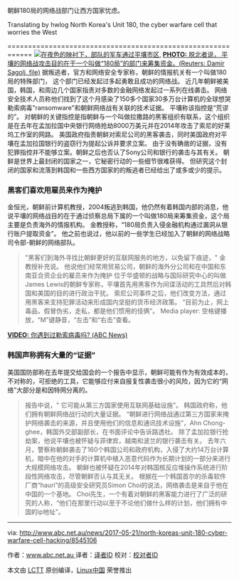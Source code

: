 
朝鲜180局的网络战部门让西方国家忧虑。

Translating by hwlog
North Korea's Unit 180, the cyber warfare cell that worries the West

============================================================
 [![在夜色的映衬下，部队的军车通过平壤市区,](http://www.abc.net.au/news/image/8545124-3x2-700x467.jpg "Military trucks through Pyongyang")][13] [**PHOTO:** 脱北者说， 平壤的网络战攻击目的在于一个叫做“180局”的部门来筹集资金。(Reuters: Damir Sagolj, file)][14]
 据叛逃者，官方和网络安全专家称，朝鲜的情报机关有一个叫做180局的特殊部门， 这个部门已经发起过多起勇敢且成功的网络战。
近几年朝鲜被美国，韩国，和周边几个国家指责对多数的金融网络发起过一系列在线袭击。
网络安全技术人员称他们找到了这个月感染了150多个国家30多万台计算机的全球想哭勒索病毒"ransomware"和朝鲜网络战有关联的技术证据。
平壤称该指控是“荒谬的”。
对朝鲜的关键指控是指朝鲜与一个叫做拉撒路的黑客组织有联系，这个组织是在去年在孟加拉国中央银行网络抢劫8000万美元并在2014年攻击了索尼的好莱坞工作室的网路。
美国政府指责朝鲜对索尼公司的黑客袭击，同时美国政府对平壤在孟加拉国银行的盗窃行为提起公诉并要求立案。
由于没有确凿的证据，没有犯罪指控并不能够立案。朝鲜之后也否认了Sony公司和银行的袭击与其有关。
朝鲜是世界上最封闭的国家之一，它秘密行动的一些细节很难获得。
但研究这个封闭的国家和流落到韩国和一些西方国家的的叛逃者已经给出了或多或少的提示。

### 黑客们喜欢用雇员来作为掩护
金恒光，朝鲜前计算机教授，2004叛逃到韩国，他仍然有着韩国内部的消息，他说平壤的网络战目的在于通过侦察总局下属的一个叫做180局来筹集资金，这个局主要是负责海外的情报机构。
金教授称，“180局负责入侵金融机构通过漏洞从银行账户提取资金”。
他之前也说过，他以前的一些学生已经加入了朝鲜的网络战略司令部-朝鲜的网络部队。

>"黑客们到海外寻找比朝鲜更好的互联网服务的地方，以免留下痕迹，" 金教授补充说。
他说他们经常用贸易公司，朝鲜的海外分公司和在中国和东南亚合资企业的雇员来作为掩护
位于华盛顿的战略与国际研究中心的叫做James Lewis的朝鲜专家称，平壤首先用黑客作为间谍活动的工具然后对韩国和美国的目的进行政治干扰。
索尼公司事件之后，他们改变方法，通过用黑客来支持犯罪活动来形成国内坚挺的货币经济政策。
“目前为止，网上毒品，假冒伪劣，走私，都是他们惯用的伎俩”。
Media player: 空格键播放，“M”键静音，“左击”和“右击”查看。

[**VIDEO:** 你遇到过勒索病毒吗? (ABC News)][16]

### 韩国声称拥有大量的“证据”
美国国防部称在去年提交给国会的一个报告中显示，朝鲜可能有作为有效成本的，不对称的，可拒绝的工具，它能够应付来自报复性袭击很小的风险，因为它的“网络”大部分是和因特网分离的。

> 报告中说，" 它可能从第三方国家使用互联网基础设施"。 
韩国政府称，他们拥有朝鲜网络战行动的大量证据。
“朝鲜进行网络战通过第三方国家来掩护网络袭击的来源，并且使用他们的信息和通讯技术设施”，Ahn Chong-ghee，韩国外交部副部长，在书面评论中告诉路透社。
除了孟加拉银行抢劫案，他说平壤也被怀疑与菲律宾，越南和波兰的银行袭击有关。
去年六月，警察称朝鲜袭击了160个韩国公司和政府机构，入侵了大约14万台计算机，暗中在他的对手的计算机中植入恶意代码作为长期计划的一部分来进行大规模网络攻击。
朝鲜也被怀疑在2014年对韩国核反应堆操作系统进行阶段性网络攻击，尽管朝鲜否认与其无关。
根据在一个韩国首尔的杀毒软件厂商“hauri”的高级安全研究员Simon Choi的说法，网络袭击是来自于他在中国的一个基地。
Choi先生，一个有着对朝鲜的黑客能力进行了广泛的研究的人称，“他们在那里行动以至于不论他们做什么样的计划，他们拥有中国的ip地址”。


--------------------------------------------------------------------------------

via: http://www.abc.net.au/news/2017-05-21/north-koreas-unit-180-cyber-warfare-cell-hacking/8545106

作者：[www.abc.net.au ][a]
译者：[译者ID](https://github.com/hwlog)
校对：[校对者ID](https://github.com/校对者ID)

本文由 [LCTT](https://github.com/LCTT/TranslateProject) 原创编译，[Linux中国](https://linux.cn/) 荣誉推出

[a]:http://www.abc.net.au
[1]:http://www.abc.net.au/news/2017-05-16/wannacry-ransomware-showing-up-in-obscure-places/8527060
[2]:http://www.abc.net.au/news/2015-08-05/why-we-should-care-about-cyber-crime/6673274
[3]:http://www.abc.net.au/news/2017-05-15/what-to-do-if-youve-been-hacked/8526118
[4]:http://www.abc.net.au/news/2017-05-16/researchers-link-wannacry-to-north-korea/8531110
[5]:http://www.abc.net.au/news/2017-05-18/adylkuzz-cyberattack-could-be-far-worse-than-wannacry:-expert/8537502
[6]:http://www.google.com/maps/place/Korea,%20Democratic%20People%20S%20Republic%20Of/@40,127,5z
[7]:http://www.abc.net.au/news/2017-05-16/wannacry-ransomware-showing-up-in-obscure-places/8527060
[8]:http://www.abc.net.au/news/2017-05-16/wannacry-ransomware-showing-up-in-obscure-places/8527060
[9]:http://www.abc.net.au/news/2015-08-05/why-we-should-care-about-cyber-crime/6673274
[10]:http://www.abc.net.au/news/2015-08-05/why-we-should-care-about-cyber-crime/6673274
[11]:http://www.abc.net.au/news/2017-05-15/what-to-do-if-youve-been-hacked/8526118
[12]:http://www.abc.net.au/news/2017-05-15/what-to-do-if-youve-been-hacked/8526118
[13]:http://www.abc.net.au/news/2017-05-21/military-trucks-trhough-pyongyang/8545134
[14]:http://www.abc.net.au/news/2017-05-21/military-trucks-trhough-pyongyang/8545134
[15]:http://www.abc.net.au/news/2017-05-16/researchers-link-wannacry-to-north-korea/8531110
[16]:http://www.abc.net.au/news/2017-05-15/have-you-been-hit-by-ransomware/8527854
